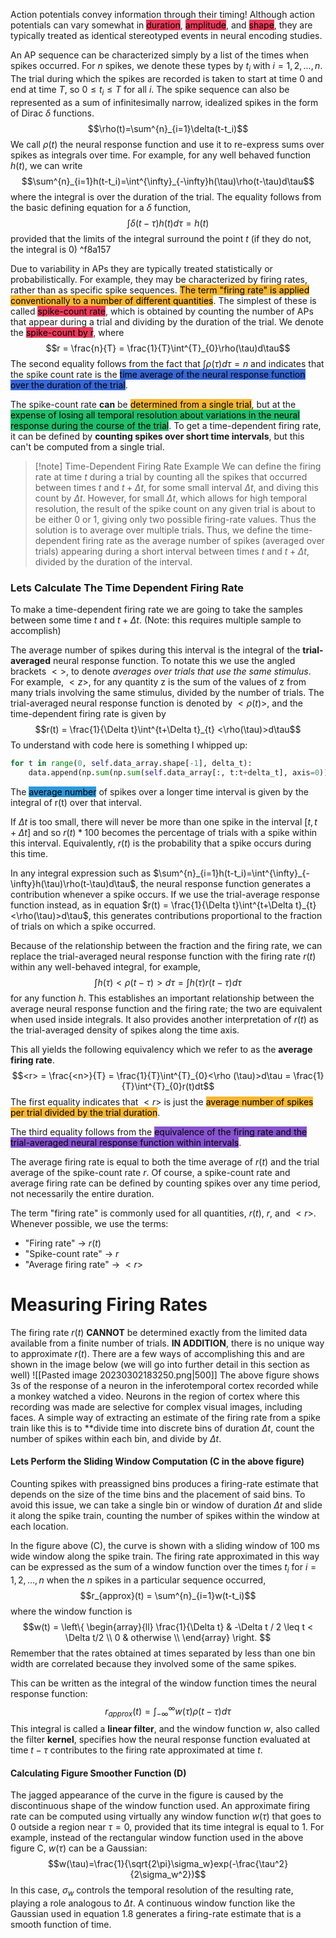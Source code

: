 Action potentials convey information through their timing! Although action potentials can vary somewhat in <mark style='background:#eb3b5a'>duration</mark>, <mark style='background:#eb3b5a'>amplitude</mark>, and <mark style='background:#eb3b5a'>shape</mark>, they are typically treated as identical stereotyped events in neural encoding studies.

An AP sequence can be characterized simply by a list of the times when spikes occurred. For _n_ spikes, we denote these types by $t_i$ with $i=1,2,...,n$. The trial during which the spikes are recorded is taken to start at time 0 and end at time $T$, so $0 ≤ t_i ≤ T$ for all $i$. The spike sequence can also be represented as a sum of infinitesimally narrow, idealized spikes in the form of Dirac $\delta$ functions. $$\rho(t)=\sum^{n}_{i=1}\delta(t-t_i)$$
We call $\rho(t)$ the neural response function and use it to re-express sums over spikes as integrals over time. For example, for any well behaved function $h(t)$, we can write 
$$\sum^{n}_{i=1}h(t-t_i)=\int^{\infty}_{-\infty}h(\tau)\rho(t-\tau)d\tau$$
where the integral is over the duration of the trial. The equality follows from the basic defining equation for a $\delta$ function, 
$$\int\delta(t-\tau)h(t)d\tau = h(t)$$
provided that the limits of the integral surround the point $t$ (if they do not, the integral is 0) ^f8a157

Due to variability in APs they are typically treated statistically or probabilistically. For example, they may be characterized by firing rates, rather than as specific spike sequences. <mark style='background:#f7b731'>The term "firing rate" is applied conventionally to a number of different quantities</mark>. The simplest of these is called <mark style='background:#eb3b5a'>spike-count rate</mark>, which is obtained by counting the number of APs that appear during a trial and dividing by the duration of the trial. We denote the <mark style='background:#eb3b5a'>spike-count by r</mark>, where 
$$r = \frac{n}{T} = \frac{1}{T}\int^{T}_{0}\rho(\tau)d\tau$$
The second equality follows from the fact that $\int\rho(\tau)d\tau = n$ and indicates that the spike count rate is the <mark style='background:#3867d6'>time average of the neural response function over the duration of the trial</mark>.

The spike-count rate **can** be <mark style='background:#f7b731'>determined from a single trial</mark>, but at the <mark style='background:#20bf6b'>expense of losing all temporal resolution about variations in the neural response during the course of the trial</mark>. To get a time-dependent firing rate, it can be defined by **counting spikes over short time intervals**, but this can't be computed from a single trial.

>[!note] Time-Dependent Firing Rate Example
>We can define the firing rate at time $t$ during a trial by counting all the spikes that occurred between times $t$ and $t + \Delta t$, for some small interval $\Delta t$, and diving this count by $\Delta t$. However, for small $\Delta t$, which allows for high temporal resolution, the result of the spike count on any given trial is about to be either 0 or 1, giving only two possible firing-rate values. Thus the solution is to average over multiple trials. Thus, we define the time-dependent firing rate as the average number of spikes (averaged over trials) appearing during a short interval between times $t$ and $t + \Delta t$, divided by the duration of the interval.

### Lets Calculate The Time Dependent Firing Rate

To make a time-dependent firing rate we are going to take the samples between some time $t$ and $t + \Delta t$. (Note: this requires multiple sample to accomplish)

The average number of spikes during this interval is the integral of the **trial-averaged** neural response function. To notate this we use the angled brackets $<>$, to denote *averages over trials that use the same stimulus*. For example, $<z>$, for any quantity z is the sum of the values of z from many trials involving the same stimulus, divided by the number of trials. The trial-averaged neural response function is denoted by $<\rho(t)>$, and the time-dependent firing rate is given by 
$$r(t) = \frac{1}{\Delta t}\int^{t+\Delta t}_{t} <\rho(\tau)>d\tau$$
To understand with code here is something I whipped up:
```python
for t in range(0, self.data_array.shape[-1], delta_t):
	data.append(np.sum(np.sum(self.data_array[:, t:t+delta_t], axis=0)) / delta_t)
```

The <mark style='background:#2d98da'>average number</mark> of spikes over a longer time interval is given by the integral of r(t) over that interval.

If $\Delta t$ is too small, there will never be more than one spike in the interval $[t, t + \Delta t]$ and so $r(t)*100$ becomes the percentage of trials with a spike within this interval. Equivalently, $r(t)$ is the probability that a spike occurs during this time.

In any integral expression such as $\sum^{n}_{i=1}h(t-t_i)=\int^{\infty}_{-\infty}h(\tau)\rho(t-\tau)d\tau$, the neural response function generates a contribution whenever a spike occurs. If we use the trial-average response function instead, as in equation $r(t) = \frac{1}{\Delta t}\int^{t+\Delta t}_{t} <\rho(\tau)>d\tau$, this generates contributions proportional to the fraction of trials on which a spike occurred.

Because of the relationship between the fraction and the firing rate, we can replace the trial-averaged neural response function with the firing rate $r(t)$ within any well-behaved integral, for example, $$\int h(\tau)<\rho (t - \tau)>d\tau = \int h(\tau) r(t - \tau)d\tau$$
for any function $h$. This establishes an important relationship between the average neural response function and the firing rate; the two are equivalent when used inside integrals. It also provides another interpretation of $r(t)$ as the trial-averaged density of spikes along the time axis.

This all yields the following equivalency which we refer to as the **average firing rate**.$$<r> = \frac{<n>}{T} = \frac{1}{T}\int^{T}_{0}<\rho (\tau)>d\tau = \frac{1}{T}\int^{T}_{0}r(t)dt$$
The first equality indicates that $<r>$ is just the <mark style='background:#f7b731'>average number of spikes per trial divided by the trial duration</mark>.

The third equality follows from the <mark style='background:#8854d0'>equivalence of the firing rate and the trial-averaged neural response function within intervals</mark>.

The average firing rate is equal to both the time average of $r(t)$ and the trial average of the spike-count rate $r$. Of course, a spike-count rate and average firing rate can be defined by counting spikes over any time period, not necessarily the entire duration.

The term "firing rate" is commonly used for all quantities, $r(t)$, $r$, and $<r>$. Whenever possible, we use the terms:
* "Firing rate" → $r(t)$
* "Spike-count rate" → $r$
* "Average firing rate" → $<r>$

# Measuring Firing Rates
The firing rate $r(t)$ **CANNOT** be determined exactly from the limited data available from a finite number of trials. **IN ADDITION**, there is no unique way to approximate $r(t)$. There are a few ways of accomplishing this and are shown in the image below (we will go into further detail in this section as well)
![[Pasted image 20230302183250.png|500]]
The above figure shows 3s of the response of a neuron in the inferotemporal cortex recorded while a monkey watched a video. Neurons in the region of cortex where this recording was made are selective for complex visual images, including faces. A simple way of extracting an estimate of the firing rate from a spike train like this is to **divide time into discrete bins of duration $\Delta t$, count the number of spikes within each bin, and divide by $\Delta t$.  

#### Lets Perform the Sliding Window Computation (C in the above figure)
Counting spikes with preassigned bins produces a firing-rate estimate that depends on the size of the time bins and the placement of said bins. To avoid this issue, we can take a single bin or window of duration $\Delta t$ and slide it along the spike train, counting the number of spikes within the window at each location.

In the figure above (C), the curve is shown with a sliding window of 100 ms wide window along the spike train. The firing rate approximated in this way can be expressed as the sum of a window function over the times $t_i$ for $i = 1,2,…,n$ when the $n$ spikes in a particular sequence occurred, $$r_{approx}(t) = \sum^{n}_{i=1}w(t-t_i)$$
where the window function is $$w(t) =
\left\{
\begin{array}{ll}
      \frac{1}{\Delta t} & -\Delta t / 2 \leq t < \Delta t/2 \\
      0 & otherwise \\
\end{array} 
\right. $$
Remember that the rates obtained at times separated by less than one bin width are correlated because they involved some of the same spikes.

This can be written as the integral of the window function times the neural response function: $$r_{approx}(t) = \int^{\infty}_{-\infty}w(\tau)\rho(t-\tau)d\tau$$
This integral is called a **linear filter**, and the window function $w$, also called the filter **kernel**, specifies how the neural response function evaluated at time $t-\tau$ contributes to the firing rate approximated at time $t$.

#### Calculating Figure Smoother Function (D)
The jagged appearance of the curve in the figure is caused by the discontinuous shape of the window function used. An approximate firing rate can be computed using virtually any window function $w(\tau)$ that goes to 0 outside a region near $\tau = 0$, provided that its time integral is equal to 1. For example, instead of the rectangular window function used in the above figure C, $w(\tau)$ can be a Gaussian:$$w(\tau)=\frac{1}{\sqrt{2\pi}\sigma_w}exp(-\frac{\tau^2}{2\sigma_w^2})$$ In this case, $\sigma_w$ controls the temporal resolution of the resulting rate, playing a role analogous to $\Delta t$. A continuous window function like the Gaussian used in equation 1.8 generates a firing-rate estimate that is a smooth function of time.
